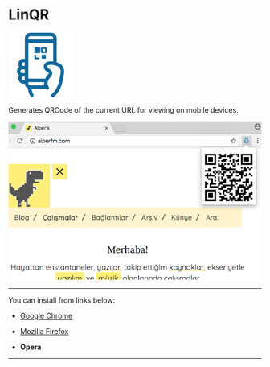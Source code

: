 # LinQR

<img src="icon.png">

Generates QRCode of the current URL for viewing on mobile devices.

<img src="ss.png">

***

You can install from links below:

* [Google Chrome](https://chrome.google.com/webstore/detail/linqr/lafmogkhpjleigddjenkdpjcadohhhjc?hl=en-US)

* [Mozilla Firefox](https://addons.mozilla.org/addon/linqr/)

* **Opera**

***